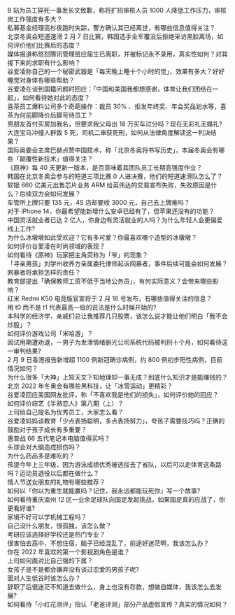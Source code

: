 B 站为员工猝死一事发长文致歉，称将扩招审核人员 1000 人降低工作压力，审核岗工作强度有多大？  
私募基金经理高杉夜跑时失踪，警方确认其已经离世，有哪些信息值得关注？  
北京冬奥会短道速滑 2 月 7 日比赛，韩国选手全军覆没后拒绝采访黑脸离场，如何评价他们比赛后的态度？  
媒体报道称怒怼腾讯管理层应届生已离职，并被标记永不录用，真实性如何？对其接下来的求职有什么影响？  
谷爱凌称自己的一个秘密武器是「每天晚上睡十个小时的觉」，效果有多大？好好睡觉对身体有哪些帮助？  
谷爱凌在谈到国籍问题时回应：「中国和美国我都想感谢，体育让我们团结在一起」，如何看待她对此的态度？  
喜茶员工爆料公司多个奇葩操作：裁员 30% 、拒发年终奖、年会奖品划水等，喜茶为何前脚降价后脚苛待员工？  
男朋友首付买房加我名，但要求我父母出 18 万买车过分吗？现在无彩礼无婚礼?  
大连宝马冲撞人群致 5 死，司机二审获死刑，如何从法律角度解读这一判决结果？  
国际奥委会主席巴赫点赞中国技术，称「北京冬奥将书写历史」，本届冬奥会有哪些「颠覆性新技术」值得关注？  
《原神》每 40 天更新一版本，是否意味着其团队员工长期高强度作业？  
韩国在北京冬奥会参与的短道三项比赛 0 人进决赛，他们的短道速滑队怎么了？  
软银 660 亿美元出售芯片业务 ARM 给英伟达的交易宣布失败，失败原因是什么？后续双方会如何发展？  
车管所上牌只要 135 元，4S 店却要收 3000 元，自己去上牌难吗？  
对于 iPhone 14，你最希望能新增什么安卓已经有了，但苹果还没有的功能？  
中国灵活就业者已达 2 亿人，你身边有灵活就业的人吗？为什么年轻人会更偏爱线上工作?  
为什么冰墩墩如此受欢迎？它有多可爱？你最喜欢哪个造型的冰墩墩？  
如何评价谷爱凌在时尚领域的表现？  
如何看待《原神》玩家把主角荧称为「爷」的现象？  
「寻亲男孩」刘学州收养方亲属委托律师起诉网暴者，事件后续可能会如何发展？网暴者将承担怎样的责任？  
教育部提出「确保教师工资不低于当地公务员」，有何实际意义？会带来哪些影响？  
红米 Redmi K50 电竞版官宣将于 2 月 16  号发布，有哪些值得关注的信息？  
用 t0 而不是 t1 代表最高一级的说法是什么时候开始的?  
本科学的经济学，亲戚们总让我推荐几只股票，该怎么说才能让他们明白「我不会炒股」？  
如何评价游戏公司「米哈游」？  
因试用期遭劝退，一男子为发泄情绪删光公司系统代码被判刑十个月，如何看待这一审判结果?  
2 月 9 日香港报告新增超 1100 例新冠确诊病例，约 800 例初步阳性病例，目前情况如何？  
为什么很多「大神」上知天文下知地理却一事无成？到底什么知识才是能赚钱的？  
北京 2022 年冬奥会有哪些黑科技，让「冰雪运动」更精彩？  
谷爱凌回应美国网友批评，称「不喜欢我是他们的损失」，如何评价她的回应？  
如何评价综艺《半熟恋人》第八期（上）？  
上司给自己提名为优秀员工，大家怎么看？  
谷爱凌妈妈谈教育「少点表扬聪明，多点表扬努力」，夸孩子需要技巧吗？正确的鼓励对于孩子成长有多重要？  
惠普战 66 五代笔记本电脑值得买吗？  
头球会对大脑造成损伤吗？  
为什么药品多是难吃的？  
孩提今年上三年级，因为游泳成绩优秀被选拔去了省队，以后可以走体育这条路吗？运动员退役以后都在做什么？  
情人节送女朋友的礼物有哪些推荐？  
如何以「你以为重生就能赢吗？记住，我永远都能玩死你」写一个故事?  
如何看待重庆渝州 12 区一业余足球队向国足发起挑战，如果国足真的应战了，你更看好谁?  
家境不好可以学机械工程吗？  
自己没什么朋友，很孤独，该怎么做？  
考研应该选择好学校还是热门专业？  
很害怕去高中，不想住宿，脑子已经混乱了，前途好迷茫啊，我该怎么办？  
你在 2022 年喜欢的第一个影视剧角色是谁？  
上司如何面对比自己强的下属？  
女孩子是不是都会嫌弃没有谈过恋爱的男孩子呢?  
面对人生低谷时该怎么办？  
辞职了后很迷茫不知道去做什么，身上也没有存款，想做自媒体，我该怎么去发展?  
如何看待「小红花测评」指认「老爸评测」部分产品虚假宣传？真实的情况如何？  
